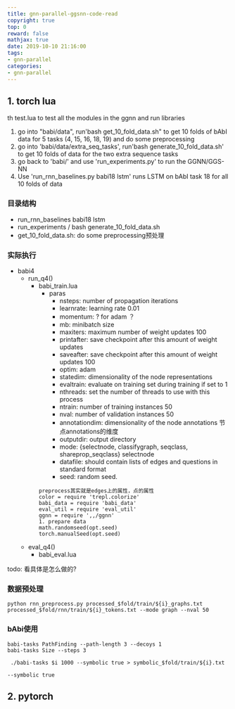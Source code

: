 ```yaml
---
title: gnn-parallel-ggsnn-code-read
copyright: true
top: 0
reward: false
mathjax: true
date: 2019-10-10 21:16:00
tags:
- gnn-parallel
categories:
- gnn-parallel
---
```


## 1. torch lua

th test.lua to test all the modules in the ggnn and run libraries

1. go into "babi/data", run'bash get_10_fold_data.sh" to get 10 folds of bAbI data for 5 tasks (4, 15, 16, 18, 19) and do some preprocessing
2. go into 'babi/data/extra_seq_tasks', run'bash generate_10_fold_data.sh' to get 10 folds of data for the two extra sequence tasks
3. go back to 'babi/' and use 'run_experiments.py' to run the GGNN/GGS-NN
4. Use 'run_rnn_baselines.py babi18 lstm' runs LSTM on bAbI task 18 for all 10 folds of data

### 目录结构
- run_rnn_baselines babi18 lstm
- run_experiments /  bash generate_10_fold_data.sh
- get_10_fold_data.sh: do some preprocessing预处理

### 实际执行
- babi4
    - run_q4()
        - babi_train.lua
            - paras 
                - nsteps: number of propagation iterations
                - learnrate: learning rate 0.01
                - momentum: ? for adam ？
                - mb: minibatch size
                - maxiters: maximum number of weight updates  100
                - printafter: save checkpoint after this amount of weight updates
                - saveafter: save checkpoint after this amount of weight updates  100
                - optim: adam
                - statedim: dimensionality of the node representations
                - evaltrain: evaluate on training set during training if set to 1
                - nthreads: set the number of threads to use with this process
                - ntrain: number of training instances 50
                - nval: number of validation instances 50
                - annotationdim: dimensionality of the node annotations 节点annotations的维度
                - outputdir: output directory
                - mode: {selectnode, classifygraph, seqclass, shareprop_seqclass} selectnode
                - datafile: should contain lists of edges and questions in standard format
                - seed: random seed.
            ```
            preprocess其实就是edges上的属性，点的属性
            color = require 'trepl.colorize'
            babi_data = require 'babi_data'
            eval_util = require 'eval_util'
            ggnn = require ',,/ggnn'
            1. prepare data
            math.randomseed(opt.seed)
            torch.manualSeed(opt.seed)
            ```
    - eval_q4()
        - babi_eval.lua

todo: 看具体是怎么做的?

### 数据预处理
    python rnn_preprocess.py processed_$fold/train/${i}_graphs.txt processed_$fold/rnn/train/${i}_tokens.txt --mode graph --nval 50

### bAbi使用
```
babi-tasks PathFinding --path-length 3 --decoys 1
babi-tasks Size --steps 3

 ./babi-tasks $i 1000 --symbolic true > symbolic_$fold/train/${i}.txt

--symbolic true 
```

## 2. pytorch



